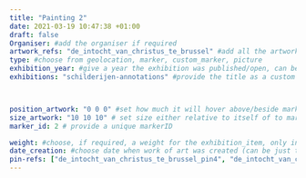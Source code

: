 ```yaml
---
title: "Painting 2"
date: 2021-03-19 10:47:38 +01:00
draft: false
Organiser: #add the organiser if required
artwork_refs: "de_intocht_van_christus_te_brussel" #add all the artworks using their unique ID Name
type: #choose from geolocation, marker, custom_marker, picture
exhibition_year: #give a year the exhibition was published/open, can be different of creation date of this item
exhibitions: "schilderijen-annotations" #provide the title as a custom category so it creates a page for the exhibition



position_artwork: "0 0 0" #set how much it will hover above/beside marker/geolocation. Use "0 0 0" for 3 axes
size_artwork: "10 10 10" # set size either relative to itself of to markers
marker_id: 2 # provide a unique markerID

weight: #choose, if required, a weight for the exhibition_item, only integers
date_creation: #choose date when work of art was created (can be just the year)
pin-refs: ["de_intocht_van_christus_te_brussel_pin4", "de_intocht_van_christus_te_brussel_pin5", "de_intocht_van_christus_te_brussel_pin6"]
---
```

